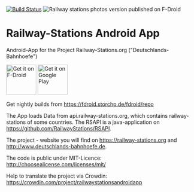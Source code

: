 [![Build Status](https://travis-ci.org/RailwayStations/RSAndroidApp.svg?branch=master)](https://travis-ci.org/RailwayStations/RSAndroidApp) <img alt="Railway stations photos version published on F-Droid" src="https://img.shields.io/f-droid/v/de.bahnhoefe.deutschlands.bahnhofsfotos.svg"> 

# Railway-Stations Android App
Android-App for the Project Railway-Stations.org ("Deutschlands-Bahnhoefe")

[<img src="https://fdroid.gitlab.io/artwork/badge/get-it-on.png"
     alt="Get it on F-Droid"
   height="80">](https://f-droid.org/packages/de.bahnhoefe.deutschlands.bahnhofsfotos/)
[<img src="https://play.google.com/intl/en_us/badges/images/generic/en-play-badge.png"
     alt="Get it on Google Play"
     height="80">](https://play.google.com/store/apps/details?id=de.bahnhoefe.deutschlands.bahnhofsfotos)

Get nightly builds from <a href="https://fdroid.storchp.de/fdroid/repo?fingerprint=99985A7E73DCB0B16C9BDDCE7A0B4996F88068AE7C771ED53E217E69CD1FF196">https://fdroid.storchp.de/fdroid/repo</a>     

The App loads Data from api.railway-stations.org, which contains railway-stations of some countries. The RSAPI
is a java-application on https://github.com/RailwayStations/RSAPI.

The project - website you will find on https://railway-stations.org and http://www.deutschlands-bahnhoefe.de.

The code is public under MIT-Licence: http://choosealicense.com/licenses/mit/

Help to translate the project via Crowdin: https://crowdin.com/project/railwaystationsandroidapp
